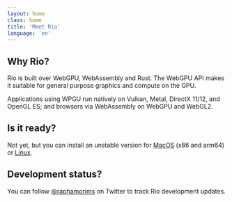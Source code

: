 ```yaml
---
layout: home
class: home
title: 'Meet Rio'
language: 'en'
---
```


## Why Rio?

Rio is built over WebGPU, WebAssembly and Rust. The WebGPU API makes it suitable for general purpose graphics and compute on the GPU.

Applications using WPGU run natively on Vulkan, Metal, DirectX 11/12, and OpenGL ES; and browsers via WebAssembly on WebGPU and WebGL2.

## Is it ready?

Not yet, but you can install an unstable version for [MacOS](/rio/install#macos) (x86 and arm64) or [Linux](rio/install#linux).

## Development status?

You can follow [@raphamorims](https://twitter.com/raphamorims) on Twitter to track Rio development updates.
